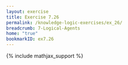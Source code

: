 ```yaml
---
layout: exercise
title: Exercise 7.26
permalink: /knowledge-logic-exercises/ex_26/
breadcrumb: 7-Logical-Agents
home: "true"
bookmarkID: ex7.26
---
```


{% include mathjax_support %}


